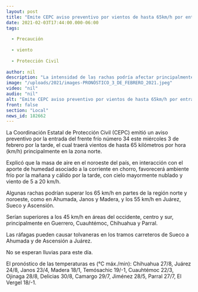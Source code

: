 ```yaml
---
layout: post
title: "Emite CEPC aviso preventivo por vientos de hasta 65km/h por entrada de frente frío 34"
date: 2021-02-03T17:44:00.000-06:00
tags:
  
  - Precaución
  
  - viento
  
  - Protección Civil
  
author: nil
description: "La intensidad de las rachas podría afectar principalmente a Ahumada, Janos y Madera, y los 55 km/h en Juárez, Sueco y Ascensión; advierte sobre tolvaneras en los tramos carreteros Sueco-Ahumada y Ascensión-Juárez"
image: "/uploads/2021/images-PRONÓSTICO_3_DE_FEBRERO_2021.jpeg"
video: "nil"
audio: "nil"
alt: "Emite CEPC aviso preventivo por vientos de hasta 65km/h por entrada de frente frío 34"
front: false
section: "Local"
news_id: 182662
---
```


La Coordinación Estatal de Protección Civil (CEPC) emitió un aviso preventivo por la entrada del frente frío número 34 este miércoles 3 de febrero por la tarde, el cual traerá vientos de hasta 65 kilómetros por hora (km/h) principalmente en la zona norte.

Explicó que la masa de aire en el noroeste del país, en interacción con el aporte de humedad asociado a la corriente en chorro, favorecerá ambiente frío por la mañana y cálido por la tarde, con cielo mayormente nublado y viento de 5 a 20 km/h.

Algunas rachas podrían superar los 65 km/h en partes de la región norte y noroeste, como en Ahumada, Janos y Madera, y los 55 km/h en Juárez, Sueco y Ascensión.

Serían superiores a los 45 km/h en áreas del occidente, centro y sur, principalmente en Guerrero, Cuauhtémoc, Chihuahua y Parral.

Las ráfagas pueden causar tolvaneras en los tramos carreteros de Sueco a Ahumada y de Ascensión a Juárez.

No se esperan lluvias para este día.

El pronóstico de las temperaturas es (°C máx./min): Chihuahua 27/8, Juárez 24/8, Janos 23/4, Madera 18/1, Temósachic 19/-1, Cuauhtémoc 22/3, Ojinaga 28/8, Delicias 30/8, Camargo 29/7, Jiménez 28/5, Parral 27/7, El Vergel 18/-1.